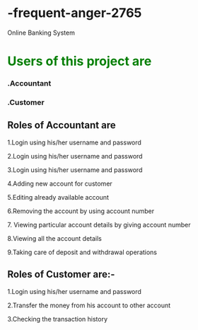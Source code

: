 # -frequent-anger-2765
Online Banking System


<h1 style="color: green;">Users of this project are</h1>

<h3> .Accountant</h3>
<h3> .Customer</h3>

<h2> Roles of Accountant are </h2>

<p> 1.Login using his/her username and password </p>
<p>2.Login using his/her username and password  </p>
<p>3.Login using his/her username and password 
</p><p>4.Adding new account for customer</p> 
<p> 5.Editing already available account</p>
<p>6.Removing the account by using account number</p>
<p>7. Viewing particular account details by giving account number </p>
<p>8.Viewing all the account details </p>9.Taking care of deposit and withdrawal operations</p> 

<h2> Roles of Customer are:- </h2>
<p>1.Login using his/her username and password </p>
<p>2.Transfer the money from his account to other account</p>
<p>3.Checking the transaction history </p>



